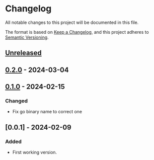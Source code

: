 # Changelog

All notable changes to this project will be documented in this file.

The format is based on [Keep a Changelog](https://keepachangelog.com/en/1.0.0/),
and this project adheres to [Semantic Versioning](https://semver.org/spec/v2.0.0.html).

## [Unreleased]

## [0.2.0] - 2024-03-04

## [0.1.0] - 2024-02-15

### Changed

- Fix go binary name to correct one

## [0.0.1] - 2024-02-09

### Added

- First working version.

[Unreleased]: https://github.com/giantswarm/helm-chart-docs-generator/compare/v0.2.0...HEAD
[0.2.0]: https://github.com/giantswarm/helm-chart-docs-generator/compare/v0.1.0...v0.2.0
[0.1.0]: https://github.com/giantswarm/helm-chart-docs-generator/compare/v0.0.1...v0.1.0
[0.1.0]: https://github.com/giantswarm/helm-chart-docs-generator/releases/tag/v0.0.1
